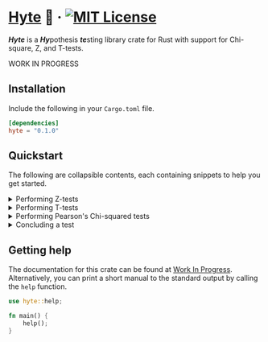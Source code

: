 # [Hyte](https://github.com/abyanmajid/hyte) 🦀 &middot; [![MIT License](https://img.shields.io/badge/License-MIT-blue.svg)](https://github.com/abyanmajid/hyte/blob/main/LICENSE)

***Hyte*** is a ***Hy***pothesis ***te***sting library crate for Rust with support for Chi-square, Z, and T-tests.

WORK IN PROGRESS

## Installation

Include the following in your `Cargo.toml` file.

```toml
[dependencies]
hyte = "0.1.0"
```

## Quickstart

The following are collapsible contents, each containing snippets to help you get started.

<details>
  <summary>Performing Z-tests</summary>
  <br>

  Work in Progress
  
</details>

<details>
  <summary>Performing T-tests</summary>
  <br>

  Work in Progress

</details>

<details>
  <summary>Performing Pearson's Chi-squared tests</summary>
  <br>

  Work in Progress
  
</details>

<details>
  <summary>Concluding a test</summary>

  <h3>Concluding with a custom significance level using <code>conclude</code></h3>

  Every instance of a test result such as `Z`, `T`, and `ChiSquare` have a method `conclude` which returns a `Conclusion` variant (one of `Reject` or `DoNotReject`). The `conclude` method takes in two parameters:

  - significance_level: `f64`
  - print_output: `bool`
  
  ```rust
  use hyte::z::Z;

  fn main() {
      let results = Z::test(vec![1, 2, 3, 4, 5], 3.5, Tails::LOWER, true);

      // args: significance_level: f64, print_output: bool
      // returns: a `Conclusion` variant - either `Reject` or `DoNotReject`
      let conclusion = results.conclude(0.1, true);
  }
  ```

  `conclude` checks if the p-value assigned to `self.p` exceeds the significance level. If `self.p < significance_level`, then `conclude` will return the `Reject` variant. Otherwise, it will return the `DoNotReject` variant.

  <h3>Concluding conventionally with <code>conclude_by_convention</code></h3>

  `conclude_by_convention` is an alternative to `conclude`. It assumes a significance level of 0.05, which is widely regarded as an appropriate default in statistics.

  ```rust
  use hyte::z::Z;

  fn main() {
      let results = Z::test(vec![1, 2, 3, 4, 5], 3.5, Tails::LOWER, true);

      // args: print_output: bool
      // returns: a `Conclusion` variant - either `Reject` or `DoNotReject`
      let conclusion = results.conclude_by_convention(true);
  }
  ```

</details>

## Getting help

The documentation for this crate can be found at [Work In Progress](https://github.com/abyanmajid/hyte/blob/main/LICENSE). Alternatively, you can print a short manual to the standard output by calling the `help` function.

```rust
use hyte::help;

fn main() {
    help();
}
```
